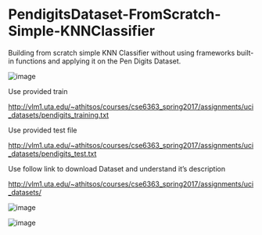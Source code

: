 # PendigitsDataset-FromScratch-Simple-KNNClassifier
Building from scratch simple KNN Classifier without using frameworks built-in functions and applying it on the Pen Digits Dataset.

![image](https://user-images.githubusercontent.com/112272836/215268170-65a73f42-4e24-4b01-805e-2b20d6210808.png)

Use provided train 

http://vlm1.uta.edu/~athitsos/courses/cse6363_spring2017/assignments/uci_datasets/pendigits_training.txt

Use provided test file

http://vlm1.uta.edu/~athitsos/courses/cse6363_spring2017/assignments/uci_datasets/pendigits_test.txt

Use follow link to download Dataset and understand it’s description

http://vlm1.uta.edu/~athitsos/courses/cse6363_spring2017/assignments/uci_datasets/

![image](https://user-images.githubusercontent.com/112272836/215268228-3248ed72-e9c6-42d8-9c46-5b9f0539d1e3.png)

![image](https://user-images.githubusercontent.com/112272836/215268235-fe4a250b-cc52-497b-88e6-ca4ecb241e3c.png)

